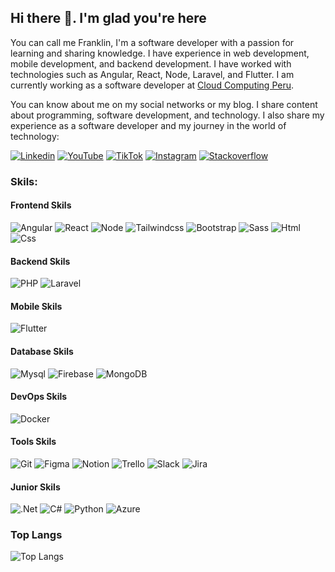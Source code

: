 ## Hi there 👋. I'm glad you're here

You can call me Franklin, I'm a software developer with a passion for learning and sharing knowledge. I have experience in web development, mobile development, and backend development. I have worked with technologies such as Angular, React, Node, Laravel, and Flutter. I am currently working as a software developer at [Cloud Computing Peru](https://cloudcomputing.com.pe/).

You can know about me on my social networks or my blog. I share content about programming, software development, and technology. I also share my experience as a software developer and my journey in the world of technology:

[![Linkedin](https://img.shields.io/badge/LinkedIn-blue?style=for-the-badge&logo=linkedin&logoColor=white)](https://www.linkedin.com/in/imfranq/)
[![YouTube](https://img.shields.io/badge/YouTube-%23FF0000.svg?style=for-the-badge&logo=YouTube&logoColor=white)](https://www.youtube.com/channel/UCpGd4CZo0MH0K52QFBBHf4Q)
[![TikTok](https://img.shields.io/badge/TikTok-%23000000.svg?style=for-the-badge&logo=TikTok&logoColor=white)](https://www.tiktok.com/@difrankode)
[![Instagram](https://img.shields.io/badge/Instagram-%23E4405F.svg?style=for-the-badge&logo=Instagram&logoColor=white)](https://www.instagram.com/difrankode)
[![Stackoverflow](https://img.shields.io/badge/Stack_Overflow-FE7A16?style=for-the-badge&logo=stack-overflow&logoColor=white)](https://es.stackoverflow.com/users/30877/franklinj-gilz)


### Skils:

#### Frontend Skils
![Angular](https://img.shields.io/badge/angular-%23DD0031.svg?style=for-the-badge&logo=angular&logoColor=white)
![React](https://img.shields.io/badge/react-%2320232a.svg?style=for-the-badge&logo=react&logoColor=%2361DAFB)
![Node](https://img.shields.io/badge/node.js-%2343853D.svg?style=for-the-badge&logo=node.js&logoColor=white)
![Tailwindcss](https://img.shields.io/badge/tailwindcss-%2338B2AC.svg?style=for-the-badge&logo=tailwind-css&logoColor=white)
![Bootstrap](https://img.shields.io/badge/Bootstrap-%23563D7C.svg?style=for-the-badge&logo=bootstrap&logoColor=white)
![Sass](https://img.shields.io/badge/Sass-hotpink.svg?style=for-the-badge&logo=Sass&logoColor=white)
![Html](https://img.shields.io/badge/HTML-%23E34F26.svg?style=for-the-badge&logo=html5&logoColor=white)
![Css](https://img.shields.io/badge/CSS-%231572B6.svg?style=for-the-badge&logo=css3&logoColor=white)

#### Backend Skils
![PHP](https://img.shields.io/badge/php-%23777BB4.svg?style=for-the-badge&logo=php&logoColor=white)
![Laravel](https://img.shields.io/badge/laravel-%23FF2D20.svg?style=for-the-badge&logo=laravel&logoColor=white)

#### Mobile Skils
![Flutter](https://img.shields.io/badge/Flutter-%2302569B.svg?style=for-the-badge&logo=Flutter&logoColor=white)

#### Database Skils
![Mysql](https://img.shields.io/badge/mysql-%2300f.svg?style=for-the-badge&logo=mysql&logoColor=white)
![Firebase](https://img.shields.io/badge/firebase-%23039BE5.svg?style=for-the-badge&logo=firebase)
![MongoDB](https://img.shields.io/badge/mongodb-%234ea94b.svg?style=for-the-badge&logo=mongodb&logoColor=white)

#### DevOps Skils
![Docker](https://img.shields.io/badge/docker-%230db7ed.svg?style=for-the-badge&logo=docker&logoColor=white)

#### Tools Skils
![Git](https://img.shields.io/badge/git-%23F05033.svg?style=for-the-badge&logo=git&logoColor=white)
![Figma](https://img.shields.io/badge/Figma-%23F24E1E.svg?style=for-the-badge&logo=Figma&logoColor=white)
![Notion](https://img.shields.io/badge/Notion-%23000000.svg?style=for-the-badge&logo=Notion&logoColor=white)
![Trello](https://img.shields.io/badge/Trello-%23026AA7.svg?style=for-the-badge&logo=Trello&logoColor=white)
![Slack](https://img.shields.io/badge/Slack-%230A4375.svg?style=for-the-badge&logo=Slack&logoColor=white)
![Jira](https://img.shields.io/badge/Jira-%230052CC.svg?style=for-the-badge&logo=Jira&logoColor=white)

#### Junior Skils
![.Net](https://img.shields.io/badge/.NET-%235C2D91.svg?style=for-the-badge&logo=.net&logoColor=white)
![C#](https://img.shields.io/badge/C%23-%23239120.svg?style=for-the-badge&logo=c-sharp&logoColor=white)
![Python](https://img.shields.io/badge/Python-%233776AB.svg?style=for-the-badge&logo=python&logoColor=white)
![Azure](https://img.shields.io/badge/Microsoft_Azure-%230072C6.svg?style=for-the-badge&logo=microsoft-azure&logoColor=white)

### Top Langs
![Top Langs](https://github-readme-stats.vercel.app/api/top-langs/?username=condorcoders&layout=compact&theme=dark)

